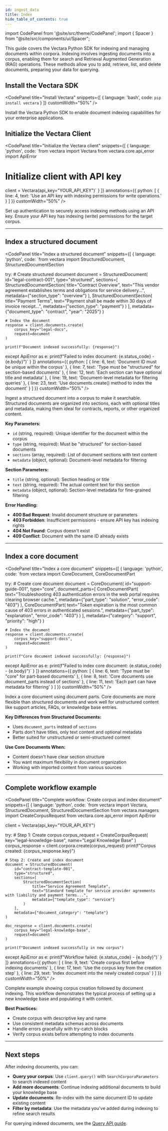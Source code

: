 ```yaml
---
id: ingest_data
title: Index
hide_table_of_contents: true
---
```


import CodePanel from '@site/src/theme/CodePanel';
import { Spacer } from "@site/src/components/ui/Spacer";

This guide covers the Vectara Python SDK for indexing and managing documents 
within corpora. Indexing involves ingesting documents into a corpus, enabling 
them for search and Retrieval Augmented Generation (RAG) operations. These 
methods allow you to add, retrieve, list, and delete documents, preparing your data for querying.

## Install the Vectara SDK

<CodePanel
  title="Install Vectara"
  snippets={[
    { language: 'bash', code: `pip install vectara` }
  ]}
  customWidth="50%"
/>

Install the Vectara Python SDK to enable document indexing capabilities for 
your enterprise applications.

<Spacer size="l" />

## Initialize the Vectara Client

<CodePanel
  title="Initialize the Vectara client"
  snippets={[
    {
      language: 'python',
      code: `from vectara import Vectara
from vectara.core.api_error import ApiError

# Initialize client with API key
client = Vectara(api_key="YOUR_API_KEY")`
    }
  ]}
  annotations={{
    python: [
      { line: 4, text: 'Use an API key with indexing permissions for write operations.' }
    ]
  }}
  customWidth="50%"
/>

Set up authentication to securely access indexing methods using an API key.
Ensure your API key has indexing (write) permissions for the target corpus.

---

## Index a structured document

<CodePanel
  title="Index a structured document"
  snippets={[
    {
      language: 'python',
      code: `from vectara import StructuredDocument, StructuredDocumentSection

try:
    # Create structured document
    document = StructuredDocument(
        id="legal-contract-001",
        type="structured",
        sections=[
            StructuredDocumentSection(
                title="Contract Overview",
                text="This vendor agreement establishes terms and obligations for service delivery...",
                metadata={"section_type": "overview"}
            ),
            StructuredDocumentSection(
                title="Payment Terms", 
                text="Payment shall be made within 30 days of invoice receipt...",
                metadata={"section_type": "payment"}
            )
        ],
        metadata={"document_type": "contract", "year": "2025"}
    )
    
    # Index the document
    response = client.documents.create(
        corpus_key="legal-docs",
        request=document
    )
    
    print(f"Document indexed successfully: {response}")
    
except ApiError as e:
    print(f"Failed to index document: {e.status_code} - {e.body}")`
    }
  ]}
  annotations={{
    python: [
      { line: 6, text: 'Document ID must be unique within the corpus' },
      { line: 7, text: 'Type must be "structured" for section-based documents' },
      { line: 12, text: 'Each section can have optional title and metadata' },
      { line: 19, text: 'Document-level metadata for filtering queries' },
      { line: 23, text: 'Use documents.create() method to index the document' }
    ]
  }}
  customWidth="50%"
/>

Ingest a structured document into a corpus to make it searchable. Structured documents
are organized into sections, each with optional titles and metadata, making them ideal
for contracts, reports, or other organized content.

**Key Parameters:**
- `id` (string, required): Unique identifier for the document within the corpus
- `type` (string, required): Must be "structured" for section-based documents  
- `sections` (array, required): List of document sections with text content
- `metadata` (object, optional): Document-level metadata for filtering

**Section Parameters:**
- `title` (string, optional): Section heading or title
- `text` (string, required): The actual content text for this section
- `metadata` (object, optional): Section-level metadata for fine-grained filtering

**Error Handling:**
- **400 Bad Request**: Invalid document structure or parameters
- **403 Forbidden**: Insufficient permissions - ensure API key has indexing rights
- **404 Not Found**: Corpus doesn't exist
- **409 Conflict**: Document with the same ID already exists

---

## Index a core document

<CodePanel
  title="Index a core document"
  snippets={[
    {
      language: 'python',
      code: `from vectara import CoreDocument, CoreDocumentPart

try:
    # Create core document
    document = CoreDocument(
        id="support-guide-001",
        type="core",
        document_parts=[
            CoreDocumentPart(
                text="Troubleshooting 403 authentication errors in the web portal requires clearing browser cache.",
                metadata={"part_type": "solution", "error_code": "403"}
            ),
            CoreDocumentPart(
                text="Token expiration is the most common cause of 403 errors in authenticated sessions.",
                metadata={"part_type": "explanation", "error_code": "403"}
            )
        ],
        metadata={"category": "support", "priority": "high"}
    )
    
    # Index the document
    response = client.documents.create(
        corpus_key="support-docs",
        request=document
    )
    
    print(f"Core document indexed successfully: {response}")
    
except ApiError as e:
    print(f"Failed to index core document: {e.status_code} - {e.body}")`
    }
  ]}
  annotations={{
    python: [
      { line: 6, text: 'Type must be "core" for part-based documents' },
      { line: 8, text: 'Core documents use document_parts instead of sections' },
      { line: 11, text: 'Each part can have metadata for filtering' }
    ]
  }}
  customWidth="50%"
/>

Index a core document using document parts. Core documents are more flexible than 
structured documents and work well for unstructured content like support articles,
FAQs, or knowledge base entries.

**Key Differences from Structured Documents:**
- Uses `document_parts` instead of `sections`
- Parts don't have titles, only text content and optional metadata
- Better suited for unstructured or semi-structured content

**Use Core Documents When:**
- Content doesn't have clear section structure
- You want maximum flexibility in document organization
- Working with imported content from various sources

---

## Complete workflow example

<CodePanel
  title="Complete workflow: Create corpus and index document"
  snippets={[
    {
      language: 'python',
      code: `from vectara import Vectara, StructuredDocument, StructuredDocumentSection
from vectara.managers import CreateCorpusRequest
from vectara.core.api_error import ApiError

client = Vectara(api_key="YOUR_API_KEY")

try:
    # Step 1: Create corpus
    corpus_request = CreateCorpusRequest(
        key="legal-knowledge-base",
        name="Legal Knowledge Base"
    )
    corpus_response = client.corpora.create(corpus_request)
    print(f"Corpus created: {corpus_response.key}")
    
    # Step 2: Create and index document
    document = StructuredDocument(
        id="contract-template-001",
        type="structured",
        sections=[
            StructuredDocumentSection(
                title="Service Agreement Template",
                text="Standard template for service provider agreements with liability and payment terms...",
                metadata={"template_type": "service"}
            )
        ],
        metadata={"document_category": "template"}
    )
    
    doc_response = client.documents.create(
        corpus_key="legal-knowledge-base",
        request=document
    )
    
    print(f"Document indexed successfully in new corpus")
    
except ApiError as e:
    print(f"Workflow failed: {e.status_code} - {e.body}")`
    }
  ]}
  annotations={{
    python: [
      { line: 9, text: 'Create corpus first before indexing documents' },
      { line: 17, text: 'Use the corpus key from the creation step' },
      { line: 29, text: 'Index document into the newly created corpus' }
    ]
  }}
  customWidth="50%"
/>

Complete example showing corpus creation followed by document indexing. This workflow
demonstrates the typical process of setting up a new knowledge base and populating 
it with content.

**Best Practices:**
- Create corpus with descriptive key and name
- Use consistent metadata schemas across documents
- Handle errors gracefully with try-catch blocks
- Verify corpus exists before attempting to index documents

---

## Next steps

After indexing documents, you can:

- **Query your corpus**: Use `client.query()` with `SearchCorporaParameters` to search indexed content
- **Add more documents**: Continue indexing additional documents to build your knowledge base
- **Update documents**: Re-index with the same document ID to update existing content
- **Filter by metadata**: Use the metadata you've added during indexing to refine search results

For querying indexed documents, see the [Query API guide](https://docs.vectara.com/docs/api-reference/search-apis/search).